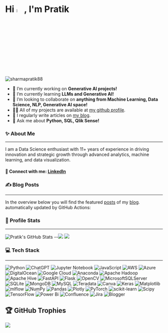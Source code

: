 <h1 align="left">Hi <img src="https://media.giphy.com/media/hvRJCLFzcasrR4ia7z/giphy.gif" width="5%"></a>, I'm Pratik</h1> <p align="left"> <img src="https://komarev.com/ghpvc/?username=sharmapratik88&label=Profile%20views&color=0e75b6&style=flat" alt="sharmapratik88" /> </p>

- 🔭 I’m currently working on **Generative AI projects!**
- 🌱 I’m currently learning **LLMs and Generative AI!**
- 👯 I’m looking to collaborate on **anything from Machine Learning, Data Science, NLP, Generative AI space!**
- 👨‍💻 All of my projects are available at [my github profile](https://github.com/sharmapratik88).
- 📝 I regularly write articles on [my blog](pratikdsharma.com).
- 💬 Ask me about **Python, SQL, Qlik Sense!**

### ✨ About Me
---
I am a Data Science enthusiast with 11+ years of experience in driving innovation and strategic growth through advanced analytics, machine learning, and data visualization.
  
#### 🔗 Connect with me: [LinkedIn](https://linkedin.com/in/sharmapratikd)


### ✍️ Blog Posts
---
In the overview below you will find the featured [posts](https://pratikdsharma.com/blog/) of my [blog](https://pratikdsharma.com/). automatically updated by GitHub Actions:

<!-- BLOG_START -->

<!-- BLOG_END -->

### 📶 Profile Stats
---
<!-- <p align="left"> <a href="https://github.com/ryo-ma/github-profile-trophy"><img src="https://github-profile-trophy.vercel.app/?username=sharmapratik88" alt="sharmapratik88" /></a> </p> -->
![Pratik's GitHub Stats](https://github-readme-stats.vercel.app/api?username=sharmapratik88&show_icons=true&theme=transparent)
--![](https://github-readme-streak-stats.herokuapp.com/?user=sharmapratik88&theme=transparent&hide_border=false)
![](https://github-readme-stats.vercel.app/api/top-langs/?username=sharmapratik88&theme=transparent&hide_border=false&include_all_commits=false&count_private=false&layout=compact)


### 💻 Tech Stack
---
![Python](https://img.shields.io/badge/python-3670A0?style=for-the-badge&logo=python&logoColor=ffdd54) ![ChatGPT](https://img.shields.io/badge/chatGPT-74aa9c?style=for-the-badge&logo=openai&logoColor=white) ![Jupyter Notebook](https://img.shields.io/badge/jupyter-%23FA0F00.svg?style=for-the-badge&logo=jupyter&logoColor=white) ![JavaScript](https://img.shields.io/badge/javascript-%23323330.svg?style=for-the-badge&logo=javascript&logoColor=%23F7DF1E) ![AWS](https://img.shields.io/badge/AWS-%23FF9900.svg?style=for-the-badge&logo=amazon-aws&logoColor=white) ![Azure](https://img.shields.io/badge/azure-%230072C6.svg?style=for-the-badge&logo=microsoftazure&logoColor=white) ![DigitalOcean](https://img.shields.io/badge/DigitalOcean-%230167ff.svg?style=for-the-badge&logo=digitalOcean&logoColor=white) ![Google Cloud](https://img.shields.io/badge/GoogleCloud-%234285F4.svg?style=for-the-badge&logo=google-cloud&logoColor=white) ![Anaconda](https://img.shields.io/badge/Anaconda-%2344A833.svg?style=for-the-badge&logo=anaconda&logoColor=white) ![Apache Hadoop](https://img.shields.io/badge/Apache%20Hadoop-66CCFF?style=for-the-badge&logo=apachehadoop&logoColor=black) ![Apache Hive](https://img.shields.io/badge/Apache%20Hive-FDEE21?style=for-the-badge&logo=apachehive&logoColor=black) ![FastAPI](https://img.shields.io/badge/FastAPI-005571?style=for-the-badge&logo=fastapi) ![Flask](https://img.shields.io/badge/flask-%23000.svg?style=for-the-badge&logo=flask&logoColor=white) ![OpenCV](https://img.shields.io/badge/opencv-%23white.svg?style=for-the-badge&logo=opencv&logoColor=white) ![MicrosoftSQLServer](https://img.shields.io/badge/Microsoft%20SQL%20Server-CC2927?style=for-the-badge&logo=microsoft%20sql%20server&logoColor=white) ![SQLite](https://img.shields.io/badge/sqlite-%2307405e.svg?style=for-the-badge&logo=sqlite&logoColor=white) ![MongoDB](https://img.shields.io/badge/MongoDB-%234ea94b.svg?style=for-the-badge&logo=mongodb&logoColor=white) ![MySQL](https://img.shields.io/badge/mysql-4479A1.svg?style=for-the-badge&logo=mysql&logoColor=white) ![Teradata](https://img.shields.io/badge/Teradata-F37440?style=for-the-badge&logo=teradata&logoColor=white) ![Canva](https://img.shields.io/badge/Canva-%2300C4CC.svg?style=for-the-badge&logo=Canva&logoColor=white) ![Keras](https://img.shields.io/badge/Keras-%23D00000.svg?style=for-the-badge&logo=Keras&logoColor=white) ![Matplotlib](https://img.shields.io/badge/Matplotlib-%23ffffff.svg?style=for-the-badge&logo=Matplotlib&logoColor=black) ![mlflow](https://img.shields.io/badge/mlflow-%23d9ead3.svg?style=for-the-badge&logo=numpy&logoColor=blue) ![NumPy](https://img.shields.io/badge/numpy-%23013243.svg?style=for-the-badge&logo=numpy&logoColor=white) ![Pandas](https://img.shields.io/badge/pandas-%23150458.svg?style=for-the-badge&logo=pandas&logoColor=white) ![Plotly](https://img.shields.io/badge/Plotly-%233F4F75.svg?style=for-the-badge&logo=plotly&logoColor=white) ![PyTorch](https://img.shields.io/badge/PyTorch-%23EE4C2C.svg?style=for-the-badge&logo=PyTorch&logoColor=white) ![scikit-learn](https://img.shields.io/badge/scikit--learn-%23F7931E.svg?style=for-the-badge&logo=scikit-learn&logoColor=white) ![Scipy](https://img.shields.io/badge/SciPy-%230C55A5.svg?style=for-the-badge&logo=scipy&logoColor=%white) ![TensorFlow](https://img.shields.io/badge/TensorFlow-%23FF6F00.svg?style=for-the-badge&logo=TensorFlow&logoColor=white) ![Power Bi](https://img.shields.io/badge/power_bi-F2C811?style=for-the-badge&logo=powerbi&logoColor=black) ![Confluence](https://img.shields.io/badge/confluence-%23172BF4.svg?style=for-the-badge&logo=confluence&logoColor=white) ![Jira](https://img.shields.io/badge/jira-%230A0FFF.svg?style=for-the-badge&logo=jira&logoColor=white) ![Blogger](https://img.shields.io/badge/Blogger-FF5722?style=for-the-badge&logo=blogger&logoColor=white)


## 🏆 GitHub Trophies
![](https://github-profile-trophy.vercel.app/?username=sharmapratik88&theme=transparent&no-frame=false&no-bg=true&margin-w=4)
